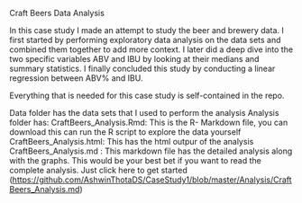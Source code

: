Craft Beers Data Analysis

In this case study I made an attempt to study the beer and brewery data. I first started by performing exploratory data analysis on the data sets and combined them together to add more context. I later did a deep dive into the two specific variables ABV and IBU by looking at their medians and summary statistics. I finally concluded this study by conducting a linear regression between ABV% and IBU.

Everything that is needed for this case study is self-contained in the repo.

Data folder has the data sets that I used to perform the analysis
Analysis folder has:
 CraftBeers_Analysis.Rmd: This is the R- Markdown file, you can download this can run the R script to explore the data yourself
 CraftBeers_Analysis.html: This has the html outpur of the analysis
 CraftBeers_Analysis.md : This markdown file has the detailed analysis along with the graphs. This would be your best bet if you want to     read the complete analysis. Just click here to get started (https://github.com/AshwinThotaDS/CaseStudy1/blob/master/Analysis/CraftBeers_Analysis.md)
